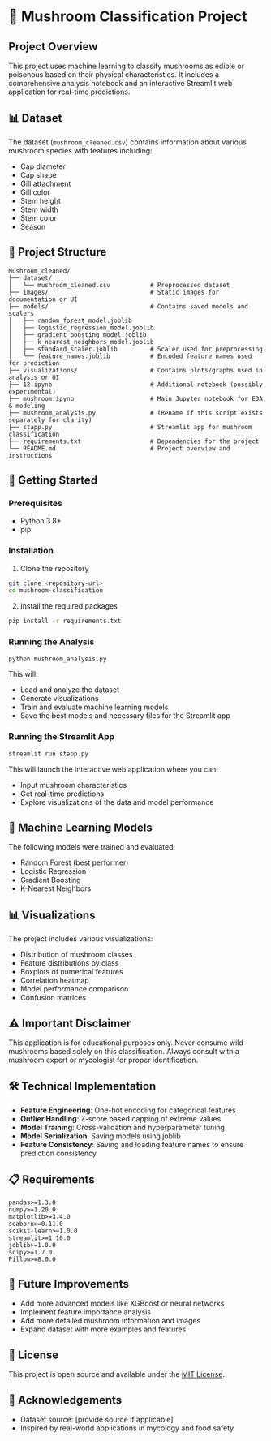 # 🍄 Mushroom Classification Project

## Project Overview
This project uses machine learning to classify mushrooms as edible or poisonous based on their physical characteristics. It includes a comprehensive analysis notebook and an interactive Streamlit web application for real-time predictions.

## 📊 Dataset
The dataset (`mushroom_cleaned.csv`) contains information about various mushroom species with features including:
- Cap diameter
- Cap shape
- Gill attachment
- Gill color
- Stem height
- Stem width
- Stem color
- Season

## 📁 Project Structure
```
Mushroom_cleaned/
├── dataset/
│   └── mushroom_cleaned.csv           # Preprocessed dataset
├── images/                            # Static images for documentation or UI
├── models/                            # Contains saved models and scalers
│   ├── random_forest_model.joblib
│   ├── logistic_regression_model.joblib
│   ├── gradient_boosting_model.joblib
│   ├── k_nearest_neighbors_model.joblib
│   ├── standard_scaler.joblib         # Scaler used for preprocessing
│   └── feature_names.joblib           # Encoded feature names used for prediction
├── visualizations/                    # Contains plots/graphs used in analysis or UI
├── 12.ipynb                           # Additional notebook (possibly experimental)
├── mushroom.ipynb                     # Main Jupyter notebook for EDA & modeling
├── mushroom_analysis.py               # (Rename if this script exists separately for clarity)
├── stapp.py                           # Streamlit app for mushroom classification
├── requirements.txt                   # Dependencies for the project
└── README.md                          # Project overview and instructions
```


## 🚀 Getting Started

### Prerequisites
- Python 3.8+
- pip

### Installation
1. Clone the repository
```bash
git clone <repository-url>
cd mushroom-classification
```

2. Install the required packages
```bash
pip install -r requirements.txt
```

### Running the Analysis
```bash
python mushroom_analysis.py
```
This will:
- Load and analyze the dataset
- Generate visualizations
- Train and evaluate machine learning models
- Save the best models and necessary files for the Streamlit app

### Running the Streamlit App
```bash
streamlit run stapp.py
```
This will launch the interactive web application where you can:
- Input mushroom characteristics
- Get real-time predictions
- Explore visualizations of the data and model performance

## 🤖 Machine Learning Models
The following models were trained and evaluated:
- Random Forest (best performer)
- Logistic Regression
- Gradient Boosting
- K-Nearest Neighbors

## 📊 Visualizations
The project includes various visualizations:
- Distribution of mushroom classes
- Feature distributions by class
- Boxplots of numerical features
- Correlation heatmap
- Model performance comparison
- Confusion matrices

## ⚠️ Important Disclaimer
This application is for educational purposes only. Never consume wild mushrooms based solely on this classification. Always consult with a mushroom expert or mycologist for proper identification.

## 🛠️ Technical Implementation
- **Feature Engineering**: One-hot encoding for categorical features
- **Outlier Handling**: Z-score based capping of extreme values
- **Model Training**: Cross-validation and hyperparameter tuning
- **Model Serialization**: Saving models using joblib
- **Feature Consistency**: Saving and loading feature names to ensure prediction consistency

## 📋 Requirements
```
pandas>=1.3.0
numpy>=1.20.0
matplotlib>=3.4.0
seaborn>=0.11.0
scikit-learn>=1.0.0
streamlit>=1.10.0
joblib>=1.0.0
scipy>=1.7.0
Pillow>=8.0.0
```

## 📑 Future Improvements
- Add more advanced models like XGBoost or neural networks
- Implement feature importance analysis
- Add more detailed mushroom information and images
- Expand dataset with more examples and features

## 📜 License
This project is open source and available under the [MIT License](LICENSE).

## 🙏 Acknowledgements
- Dataset source: [provide source if applicable]
- Inspired by real-world applications in mycology and food safety
